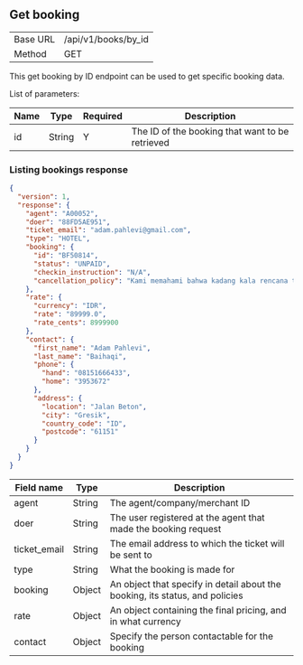 ## Get booking

<table><tbody><tr><td>Base URL</td><td>/api/v1/books/by_id</td>
</tr><tr><td>Method</td><td>GET</td></tr></table>

This get booking by ID endpoint can be used to get specific booking data.

List of parameters:

Name | Type | Required | Description
---- | ---- | ---- | ---- |
id | String | Y | The ID of the booking that want to be retrieved

### Listing bookings response

```json
{
  "version": 1,
  "response": {
    "agent": "A00052",
    "doer": "88FD5AE951",
    "ticket_email": "adam.pahlevi@gmail.com",
    "type": "HOTEL",
    "booking": {
      "id": "BF50814",
      "status": "UNPAID",
      "checkin_instruction": "N/A",
      "cancellation_policy": "Kami memahami bahwa kadang kala rencana tidak berjalan seperti yang diharapkan. Tidak dikenakan biaya perubahan atau pembatalan. Namun demikian, properti ini (Capsule Homestay Surabaya) memberlakukan denda berikut kepada pelanggan yang perlu kami informasikan: pembatalan atau perubahan yang dibuat setelah pukul 18:00 ((GMT+07:00) Bangkok, Hanoi, Jakarta) tanggal 05 Mar 17 akan dikenakan denda sebesar harga 1 Kamar & Pajak."
    },
    "rate": {
      "currency": "IDR",
      "rate": "89999.0",
      "rate_cents": 8999900
    },
    "contact": {
      "first_name": "Adam Pahlevi",
      "last_name": "Baihaqi",
      "phone": {
        "hand": "08151666433",
        "home": "3953672"
      },
      "address": {
        "location": "Jalan Beton",
        "city": "Gresik",
        "country_code": "ID",
        "postcode": "61151"
      }
    }
  }
}
```

Field name | Type | Description
---------- | ---- | ------------
agent | String | The agent/company/merchant ID
doer | String | The user registered at the agent that made the booking request
ticket_email | String | The email address to which the ticket will be sent to
type | String | What the booking is made for
booking | Object | An object that specify in detail about the booking, its status, and policies
rate | Object | An object containing the final pricing, and in what currency
contact | Object | Specify the person contactable for the booking

